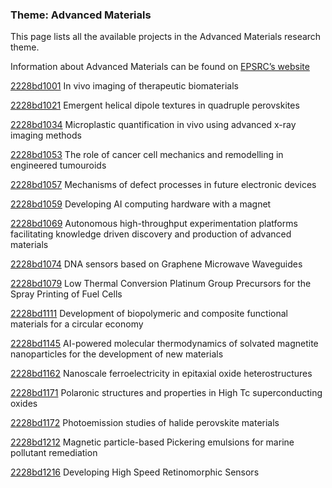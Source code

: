 ### Theme: Advanced Materials

This page lists all the available projects in the Advanced Materials research theme.

Information about Advanced Materials can be found on [EPSRC’s website](https://www.ukri.org/what-we-offer/browse-our-areas-of-investment-and-support/advanced-materials-theme/)

[2228bd1001](../projects/2228bd1001.md) In vivo imaging of therapeutic biomaterials

[2228bd1021](../projects/2228bd1021.md) Emergent helical dipole textures in quadruple perovskites

[2228bd1034](../projects/2228bd1034.md) Microplastic quantification in vivo using advanced x-ray imaging methods

[2228bd1053](../projects/2228bd1053.md) The role of cancer cell mechanics and remodelling in engineered tumouroids

[2228bd1057](../projects/2228bd1057.md) Mechanisms of defect processes in future electronic devices

[2228bd1059](../projects/2228bd1059.md) Developing AI computing hardware with a magnet

[2228bd1069](../projects/2228bd1069.md) Autonomous high-throughput experimentation platforms facilitating knowledge driven discovery and production of advanced materials

[2228bd1074](../projects/2228bd1074.md) DNA sensors based on Graphene Microwave Waveguides

[2228bd1079](../projects/2228bd1079.md) Low Thermal Conversion Platinum Group Precursors for the Spray Printing of Fuel Cells

[2228bd1111](../projects/2228bd1111.md) Development of biopolymeric and composite functional materials for a circular economy

[2228bd1145](../projects/2228bd1145.md) AI-powered molecular thermodynamics of solvated magnetite nanoparticles for the development of new materials

[2228bd1162](../projects/2228bd1162.md) Nanoscale ferroelectricity in epitaxial oxide heterostructures

[2228bd1171](../projects/2228bd1171.md) Polaronic structures and properties in High Tc superconducting oxides

[2228bd1172](../projects/2228bd1172.md) Photoemission studies of halide perovskite materials

[2228bd1212](../projects/2228bd1212.md) Magnetic particle-based Pickering emulsions for marine pollutant remediation

[2228bd1216](../projects/2228bd1216.md) Developing High Speed Retinomorphic Sensors
